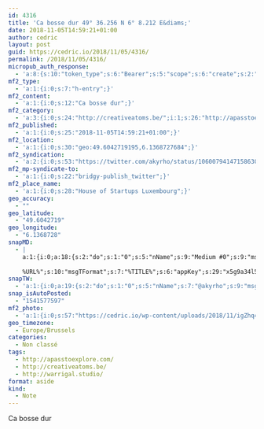 ```yaml
---
id: 4316
title: 'Ca bosse dur 49° 36.256 N 6° 8.212 E&diams;'
date: 2018-11-05T14:59:21+01:00
author: cedric
layout: post
guid: https://cedric.io/2018/11/05/4316/
permalink: /2018/11/05/4316/
micropub_auth_response:
  - 'a:8:{s:10:"token_type";s:6:"Bearer";s:5:"scope";s:6:"create";s:2:"me";s:18:"https://cedric.io/";s:9:"issued_by";s:45:"https://cedric.io/wp-json/indieauth/1.0/token";s:9:"client_id";s:24:"https://ownyourgram.com/";s:9:"issued_at";i:1541577497;s:4:"user";i:1;s:13:"last_accessed";i:1541577596;}'
mf2_type:
  - 'a:1:{i:0;s:7:"h-entry";}'
mf2_content:
  - 'a:1:{i:0;s:12:"Ca bosse dur";}'
mf2_category:
  - 'a:3:{i:0;s:24:"http://creativeatoms.be/";i:1;s:26:"http://apasstoexplore.com/";i:2;s:23:"http://warrigal.studio/";}'
mf2_published:
  - 'a:1:{i:0;s:25:"2018-11-05T14:59:21+01:00";}'
mf2_location:
  - 'a:1:{i:0;s:30:"geo:49.6042719195,6.1368727684";}'
mf2_syndication:
  - 'a:2:{i:0;s:53:"https://twitter.com/akyrho/status/1060079414715863041";i:1;s:40:"https://www.instagram.com/p/BpzRs4fnVs0/";}'
mf2_mp-syndicate-to:
  - 'a:1:{i:0;s:22:"bridgy-publish_twitter";}'
mf2_place_name:
  - 'a:1:{i:0;s:28:"House of Startups Luxembourg";}'
geo_accuracy:
  - ""
geo_latitude:
  - "49.6042719"
geo_longitude:
  - "6.1368728"
snapMD:
  - |
    a:1:{i:0;a:18:{s:2:"do";s:1:"0";s:5:"nName";s:9:"Medium #0";s:9:"msgFormat";s:19:"%FULLTEXT%
    
    %URL%";s:10:"msgTFormat";s:7:"%TITLE%";s:6:"appKey";s:29:"x5g9a34l5z294i5y2q284e4g54454";s:6:"appSec";s:85:"d3h0a44e4s2b4i5u2r234m5f5b4v2l5q2a444h574347464a454x2w20374447494c484b4w2c464f5u2d4z2";s:8:"inclTags";s:1:"1";s:7:"fltrsOn";i:0;s:5:"fltrs";a:0:{}s:7:"proxyOn";i:0;s:7:"useSURL";i:0;s:1:"v";i:350;s:4:"publ";s:1:"0";s:11:"accessToken";s:65:"2353413aa5437433e5648ccf74a16119308317c52d1a24d8ed99f26add037528a";s:12:"appAppUserID";s:65:"104b21fd8da79171a6e7bf800d03b4b761204f242935e05d2d86850a6b1635f77";s:14:"appAppUserName";s:26:"Cédric Bousmanne (akyrho)";s:13:"appAppUserURL";s:26:"https://medium.com/@akyrho";s:7:"pubList";a:0:{}}}
snapTW:
  - 'a:1:{i:0;a:19:{s:2:"do";s:1:"0";s:5:"nName";s:7:"@akyrho";s:9:"msgFormat";s:26:"%TITLE%. %EXCERPT% - %URL%";s:6:"appKey";s:55:"x5g9a8325v2y475r3c4m48584n53446p423r3r5u3e356j5j3k4r2p3";s:6:"appSec";s:105:"d3h0a94o46415u594v3q5l5n5l4r4x474x4j484o473u4i5w2m4k494z2k344n306n5r3l5v2s554p4n3p3k45495c3z4v4d3m3u5w525";s:7:"fltrsOn";i:0;s:5:"fltrs";a:0:{}s:7:"proxyOn";i:0;s:7:"useSURL";i:0;s:1:"v";i:350;s:5:"twURL";s:25:"http://twitter.com/akyrho";s:11:"accessToken";s:50:"6678782-Eyg60SCeh7762DEIsYtTPD5GVeOuSN8ATMdF2Lpppe";s:14:"accessTokenSec";s:45:"PgGDCbcYLJnR5esZjY9ID72A33mUNCYnQwaQTBsojSJNa";s:5:"tw140";i:0;s:10:"riComments";s:1:"1";s:11:"riCommentsM";s:1:"1";s:12:"riCommentsAA";s:1:"1";s:8:"attchImg";s:1:"1";s:9:"wpImgSize";s:4:"full";}}'
snap_isAutoPosted:
  - "1541577597"
mf2_photo:
  - 'a:1:{i:0;s:57:"https://cedric.io/wp-content/uploads/2018/11/igZhq4yu.jpg";}'
geo_timezone:
  - Europe/Brussels
categories:
  - Non classé
tags:
  - http://apasstoexplore.com/
  - http://creativeatoms.be/
  - http://warrigal.studio/
format: aside
kind:
  - Note
---
```

Ca bosse dur

</p>